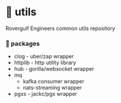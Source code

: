 # 🚜 utils
Rovergulf Engineers common utils repository

### 🦍 packages
- clog - uber/zap wrapper
- httplib - http utility library
- hub - gorilla/websocket wrapper
- mq
  - kafka consumer wrapper
  - nats-streaming wrapper
- pgxs - jackc/pgx wrapper
